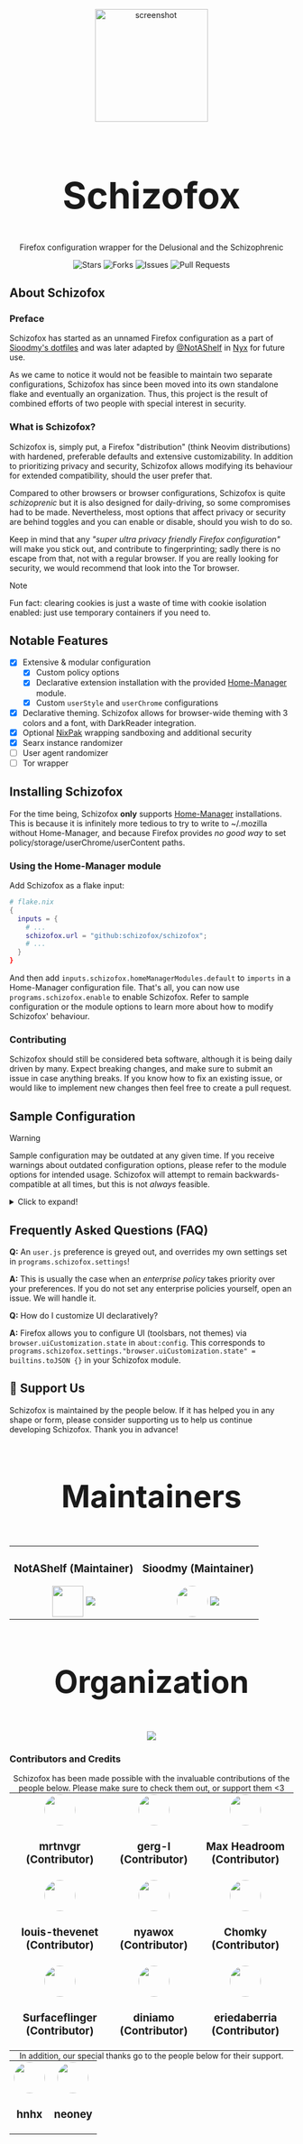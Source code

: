 <p align="center">
    <img src="https://github.com/schizofox/assets/blob/main/logo/logo.png" alt="screenshot" width="200" align="center" />
</p>

<h1 align="center" style="font-size: 65px">
    Schizofox
</h1>

<div align="center">
    <p align="center">
        Firefox configuration wrapper for the Delusional and the
        Schizophrenic</br>
    </p>
    <!-- Repo Info -->
    <img alt="Stars" src="https://img.shields.io/github/stars/schizofox/schizofox">
    <img alt="Forks" src="https://img.shields.io/github/forks/schizofox/schizofox">
    <img alt="Issues" src="https://img.shields.io/github/issues/schizofox/schizofox">
    <img alt="Pull Requests" src="https://img.shields.io/github/issues-pr/schizofox/schizofox">
</div>

## About Schizofox

[Sioodmy's dotfiles]: https://github.com/sioodmy/dotfiles
[@NotAShelf]: https://github.com/notashelf
[Nyx]: https://github.com/notashelf/nyx

### Preface

Schizofox has started as an unnamed Firefox configuration as a part of
[Sioodmy's dotfiles] and was later adapted by [@NotAShelf] in [Nyx] for future
use.

As we came to notice it would not be feasible to maintain two separate
configurations, Schizofox has since been moved into its own standalone flake and
eventually an organization. Thus, this project is the result of combined efforts
of two people with special interest in security.

### What is Schizofox?

Schizofox is, simply put, a Firefox "distribution" (think Neovim distributions)
with hardened, preferable defaults and extensive customizability. In addition to
prioritizing privacy and security, Schizofox allows modifying its behaviour for
extended compatibility, should the user prefer that.

Compared to other browsers or browser configurations, Schizofox is quite
_schizoprenic_ but it is also designed for daily-driving, so some compromises
had to be made. Nevertheless, most options that affect privacy or security are
behind toggles and you can enable or disable, should you wish to do so.

Keep in mind that any _"super ultra privacy friendly Firefox configuration"_
will make you stick out, and contribute to fingerprinting; sadly there is no
escape from that, not with a regular browser. If you are really looking for
security, we would recommend that look into the Tor browser.

<!-- deno-fmt-ignore-start -->

> [!NOTE]
> Fun fact: clearing cookies is just a waste of time with cookie
> isolation enabled: just use temporary containers if you need to.

<!-- deno-fmt-ignore-end -->

## Notable Features <a name = "doc_features"></a>

[Nixpak]: https://github.com/nixpak/nixpak

- [x] Extensive & modular configuration
  - [x] Custom policy options
  - [x] Declarative extension installation with the provided [Home-Manager]
        module.
  - [x] Custom `userStyle` and `userChrome` configurations
- [x] Declarative theming. Schizofox allows for browser-wide theming with 3
      colors and a font, with DarkReader integration.
- [x] Optional [NixPak] wrapping sandboxing and additional security
- [x] Searx instance randomizer
- [ ] User agent randomizer
- [ ] Tor wrapper

## Installing Schizofox

[Home-Manager]: https://github.com/nix-community/home-manager

For the time being, Schizofox **only** supports [Home-Manager] installations.
This is because it is infinitely more tedious to try to write to ~/.mozilla
without Home-Manager, and because Firefox provides _no good way_ to set
policy/storage/userChrome/userContent paths.

### Using the Home-Manager module

Add Schizofox as a flake input:

```nix
# flake.nix
{
  inputs = {
    # ...
    schizofox.url = "github:schizofox/schizofox";
    # ...
  }
}
```

And then add `inputs.schizofox.homeManagerModules.default` to `imports` in a
Home-Manager configuration file. That's all, you can now use
`programs.schizofox.enable` to enable Schizofox. Refer to sample configuration
or the module options to learn more about how to modify Schizofox' behaviour.

### Contributing <a name="doc_contributing"></a>

Schizofox should still be considered beta software, although it is being daily
driven by many. Expect breaking changes, and make sure to submit an issue in
case anything breaks. If you know how to fix an existing issue, or would like to
implement new changes then feel free to create a pull request.

## Sample Configuration

<!-- deno-fmt-ignore-start -->

> [!WARNING]
> Sample configuration may be outdated at any given time. If you receive
> warnings about outdated configuration options, please refer to the module
> options for intended usage. Schizofox will attempt to remain
> backwards-compatible at all times, but this is not _always_ feasible.

<!-- deno-fmt-ignore-end -->

<details>
  <summary>Click to expand!</summary>

```nix
imports = [ inputs.schizofox.homeManagerModule ];
programs.schizofox = {
  enable = true;

  theme = {
    colors = {
      background-darker = "181825";
      background = "1e1e2e";
      foreground = "cdd6f4";
    };

    font = "Lexend";

    extraUserChrome = ''
      body {
        color: red !important;
      }
    '';
  };

  search = {
    defaultSearchEngine = "Brave";
    removeEngines = ["Google" "Bing" "Amazon.com" "eBay" "Twitter" "Wikipedia"];
    searxUrl = "https://searx.be";
    searxQuery = "https://searx.be/search?q={searchTerms}&categories=general";
    addEngines = [
      {
        Name = "Etherscan";
        Description = "Checking balances";
        Alias = "!eth";
        Method = "GET";
        URLTemplate = "https://etherscan.io/search?f=0&q={searchTerms}";
      }
    ];
  };

  security = {
    sanitizeOnShutdown.enable = true;
    sandbox.enable = true;
    userAgent = "Mozilla/5.0 (Windows NT 10.0; Win64; x64; rv:106.0) Gecko/20100101 Firefox/106.0";
  };

  misc = {
    drmFix = true;
    disableWebgl = false;
    startPageURL = "file://${builtins.readFile ./startpage.html}";
    contextMenu.enable = true;
  };

  extensions = {
    simplefox.enable = true;
    darkreader.enable = true;

    extraExtensions = {
      "webextension@metamask.io".install_url = "https://addons.mozilla.org/firefox/downloads/latest/ether-metamask/latest.xpi";
    };
  };

  bookmarks = [
    {
      Title = "Example";
      URL = "https://example.com";
      Favicon = "https://example.com/favicon.ico";
      Placement = "toolbar";
      Folder = "FolderName";
    }
  ];

}
```

</details>

## Frequently Asked Questions (FAQ)

**Q:** An `user.js` preference is greyed out, and overrides my own settings set
in `programs.schizofox.settings`!

**A:** This is usually the case when an _enterprise policy_ takes priority over
your preferences. If you do not set any enterprise policies yourself, open an
issue. We will handle it.

**Q:** How do I customize UI declaratively?

**A:** Firefox allows you to configure UI (toolsbars, not themes) via
`browser.uiCustomization.state` in `about:config`. This corresponds to
`programs.schizofox.settings."browser.uiCustomization.state" = builtins.toJSON {}`
in your Schizofox module.

## 💛 Support Us <a name="doc_support_us"></a>

Schizofox is maintained by the people below. If it has helped you in any shape
or form, please consider supporting us to help us continue developing Schizofox.
Thank you in advance!

<div align="center">
    <div align="center" style="border: none;">
        <h3 align="center" style="font-size: 55px">
            Maintainers
        </h3>
        <table align="center" style="border-collapse: collapse; margin: 0 auto;">
            <tr align="center">
                <!-- NotAShelf -->
                <td align="center">
                    <h3 align="center">NotAShelf (Maintainer)</h3>
                    <a href="https://ko-fi.com/notashelf" style="text-decoration: none;">
                        <img align="center" src='https://avatars.githubusercontent.com/u/62766066?s=55&v=4' width="55" height="55">
                        <img align="center" src='https://ko-fi.com/img/githubbutton_sm.svg'>
                    </a>
                </td>
                <!-- Sioodmy -->
                <td align="center">
                    <h3 align="center">Sioodmy (Maintainer)</h3>
                    <a href="https://ko-fi.com/sioodmy" style="text-decoration: none;">
                        <img align="center" src='https://avatars.githubusercontent.com/u/81568712?s=55&v=4' width="55" height="55", style="border-radius: 50%;">
                        <img align="center" src='https://ko-fi.com/img/githubbutton_sm.svg'>
                    </a>
                </td>
            </tr>
        </table>
        <h3 align="center" style="font-size: 55px">
            Organization
        </h3>
        <a href="https://liberapay.com/schizofox/donate">
            <img src="https://img.shields.io/liberapay/patrons/notashelf.svg?logo=liberapay?color=e5c890&labelColor=303446&style=for-the-badge">
        </a>
    </div>
</div>

### Contributors and Credits <a name="doc_contributors_credits"></a>

<div align="center">
    Schizofox has been made possible with the invaluable contributions of the people
    below. Please make sure to check them out, or support them <3
    <div align="center" style="border: none;">
        <table align="center" style="border-collapse: collapse; margin: 0 auto;">
            <!-- First Row -->
            <tr align="center">
                <!-- mrtnvgr -->
                <td align="center">
                    <a href="https://github.com/mrtnvgr" style="text-decoration: none;">
                        <img align="center" src='https://avatars.githubusercontent.com/u/48406064?s=55&v=4' width="55" height="55", style="border-radius: 50%;">
                    </a>
                    <h3 align="center">mrtnvgr (Contributor)</h3>
                </td>
                <!-- Gerg -->
                <td align="center">
                    <a href="https://github.com/gerg-l" style="text-decoration: none;">
                        <img align="center" src='https://avatars.githubusercontent.com/u/88247690?s=55&v=4' width="55" height="55", style="border-radius: 50%;">
                    </a>
                    <h3 align="center">gerg-l (Contributor) </h3>
                </td>
                <!-- Max Headroom -->
                <td align="center">
                    <a href="https://github.com/max-privatevoid" style="text-decoration: none;">
                        <img align="center" src='https://avatars.githubusercontent.com/u/55053574?s=55&v=4' width="55" height="55", style="border-radius: 50%;">
                    </a>
                    <h3 align="center">Max Headroom (Contributor)</h3>
                </td>
            </tr>
            <!-- Second Row -->
            <tr align="center">
                <!-- louis-thevenet -->
                <td align="center">
                    <a href="https://github.com/louis-thevenet" style="text-decoration: none;">
                        <img align="center" src='https://avatars.githubusercontent.com/u/55986107?s=55&v=4' width="55" height="55", style="border-radius: 50%;">
                    </a>
                    <h3 align="center">louis-thevenet (Contributor)</h3>
                </td>
                <!-- nyawox -->
                <td align="center">
                    <a href="https://github.com/nyawox" style="text-decoration: none;">
                        <img align="center" src='https://avatars.githubusercontent.com/u/93813719?s=55&v=4' width="55" height="55", style="border-radius: 50%;">
                    </a>
                    <h3 align="center"> nyawox (Contributor)</h3>
                </td>
                <!-- Chomky -->
                <td align="center">
                    <a href="https://github.com/justchokingaround" style="text-decoration: none;">
                        <img align="center" src='https://avatars.githubusercontent.com/u/44473782?s=55&v=4' width="55" height="55", style="border-radius: 50%;">
                    </a>
                    <h3 align="center"> Chomky (Contributor)</h3>
                </td>
            </tr>
            <!-- Third Row -->
            <tr align="center">
                <!-- Surfaceflinger -->
                <td align="center">
                    <a href="https://github.com/surfaceflinger" style="text-decoration: none;">
                        <img align="center" src='https://avatars.githubusercontent.com/u/44725111?s=55&v=4' width="55" height="55", style="border-radius: 50%;">
                    </a>
                    <h3 align="center">Surfaceflinger (Contributor)</h3>
                </td>
                <!-- Diniamo -->
                <td align="center">
                    <a href="https://github.com/diniamo" style="text-decoration: none;">
                        <img align="center" src='https://avatars.githubusercontent.com/u/55629891?s=55&v=4' width="55" height="55", style="border-radius: 50%;">
                    </a>
                    <h3 align="center">diniamo (Contributor)</h3>
                </td>
                <!-- eriedaberrie -->
                <td align="center">
                    <a href="https://github.com/eriedaberrie" style="text-decoration: none;">
                        <img align="center" src='https://avatars.githubusercontent.com/u/64395218?s=55&v=4' width="55" height="55", style="border-radius: 50%;">
                    </a>
                    <h3 align="center">eriedaberria (Contributor)</h3>
                </td>
            </tr>
        </table>
    </div>
</div>

<div align="center">
    In addition, our special thanks go to the people below for their support.
    <div align="center" style="border: none;">
        <table align="center" style="border-collapse: collapse; margin: 0 auto;">
            <tr align="center">
                <!-- hnhx -->
                <td align="center">
                    <a href="https://github.com/hnhxr" style="text-decoration: none;">
                        <img align="center" src='https://avatars.githubusercontent.com/u/49120638?s=55&v=4' width="55" height="55", style="border-radius: 50%;">
                    </a>
                    <h3 align="center">hnhx</h3>
                </td>
                <!-- neoney -->
                <td align="center">
                    <a href="https://github.com/n3oney" style="text-decoration: none;">
                        <img align="center" src='https://avatars.githubusercontent.com/u/30625554?s=55&v=4' width="55" height="55", style="border-radius: 50%;">
                    </a>
                    <h3 align="center">neoney</h3>
                </td>
            </tr>
        </table>
    </div>

</div>
